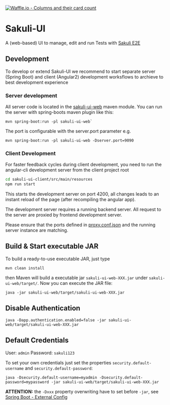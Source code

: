 [![Waffle.io - Columns and their card count](https://badge.waffle.io/ConSol/sakuli-ui.svg?columns=all)](https://waffle.io/ConSol/sakuli-ui)

# Sakuli-UI

A (web-based) UI to manage, edit and run Tests with [Sakuli E2E](https://github.com/ConSol/sakuli)

## Development 

To develop or extend Sakuli-UI we recommend to start separate server (Spring Boot) and client (Angular2) development worksflows to archieve to best development experience

### Server development

All server code is located in the [sakuli-ui-web](./sakuli-ui-web) maven module. You can run the server with spring-boots maven plugin like this:

    mvn spring-boot:run -pl sakuli-ui-web`

The port is configurable with the server.port parameter e.g.

    mvn spring-boot:run -pl sakuli-ui-web -Dserver.port=9090

### Client Development 

For faster feedback cycles during client development, you need to run the angular-cli development server from the client project root

``` bash
cd sakuli-ui-client/src/main/resources
npm run start
```

This starts the development server on port 4200, all changes leads to an instant reload of the page (after recompiling the angular app).

The development server requires a running backend server. All request to the server are proxied by frontend development server.

Please ensure that the ports defined in [proxy.conf.json](sakuli-ui-client/src/main/resources/proxy.conf.json) and the running server instance are matching.


## Build & Start executable JAR

To build a ready-to-use executable JAR, just type

    mvn clean install
    
then Maven will build a executable jar `sakuli-ui-web-XXX.jar` under `sakuli-ui-web/target/`. Now you can execute the JAR file:

    java -jar sakuli-ui-web/target/sakuli-ui-web-XXX.jar
   
## Disable Authentication

    java -Dapp.authentication.enabled=false -jar sakuli-ui-web/target/sakuli-ui-web-XXX.jar

    
## Default Credentials

User: `admin`
Password: `sakuli123`

To set your own credentials just set the properties `security.default-username` and `security.default-password`:

    java -Dsecurity.default-username=myadmin -Dsecurity.default-password=mypassword -jar sakuli-ui-web/target/sakuli-ui-web-XXX.jar

**ATTENTION:** the `-Dxxx` property overwriting have to set before `-jar`, see [Spring Boot - External Config](https://docs.spring.io/spring-boot/docs/current/reference/html/boot-features-external-config.html)
